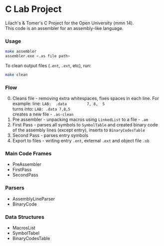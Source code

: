 # C Lab Project
Lilach's & Tomer's C Project for the Open University (mmn 14).
<br>
This code is an assembler for an assembly-like language. 

### Usage ###
```bash
make assembler
assembler.exe <.as file path>
```

To clean output files (`.ent`, `.ext`, etc), run:
```bash
make clean
```

### Flow ###
0. Cleans file - removing extra whitespaces, fixes spaces in each line. For example:
                 line: `LAB:  .data         7, 8,  5`<br>
                 turns into: `LAB: .data 7,8,5`<br>
                 creates a new file - `.as-clean`
1. Pre assembler - unpacking macros using `LinkedList` to a file - `.am`
2. First Pass - parses all symbols to `SymbolTable` and created binary code of the assembly lines (except entry), inserts to `BinaryCodesTable`
3. Second Pass - parses entry symbols
4. Export to files - writing entry `.ent`, external `.ext` and object file `.ob`

### Main Code Frames
- PreAssembler
- FirstPass
- SecondPass

### Parsers
- AssemblyLineParser
- BinaryCode

### Data Structures
- MacrosList
- SymbolTabel
- BinaryCodesTable
